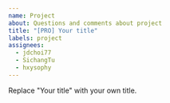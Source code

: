 ```yaml
---
name: Project
about: Questions and comments about project
title: "[PRO] Your title"
labels: project
assignees:
  - jdchoi77
  - SichangTu
  - hxysophy
---
```


Replace "Your title" with your own title.
